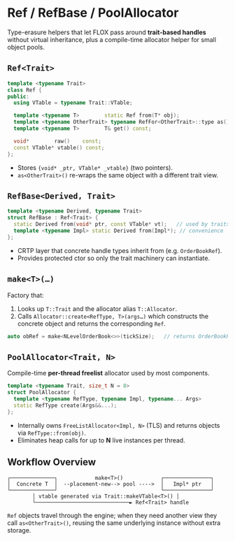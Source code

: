 # Ref / RefBase / PoolAllocator

Type-erasure helpers that let FLOX pass around **trait-based handles** without
virtual inheritance, plus a compile-time allocator helper for small object
pools.

## ```Ref<Trait>```

````cpp
template <typename Trait>
class Ref {
public:
  using VTable = typename Trait::VTable;

  template <typename T>        static Ref from(T* obj);                  // build v-table
  template <typename OtherTrait> typename RefFor<OtherTrait>::type as() const; // cast to another trait
  template <typename T>        T& get() const;                           // downcast

  void*        raw()    const;
  const VTable* vtable() const;
};
````

* Stores `{void* _ptr, VTable* _vtable}` (two pointers).
* `as<OtherTrait>()` re-wraps the same object with a different trait view.

## ```RefBase<Derived, Trait>```

```cpp
template <typename Derived, typename Trait>
struct RefBase : Ref<Trait> {
  static Derived from(void* ptr, const VTable* vt);   // used by traits
  template <typename Impl> static Derived from(Impl*); // convenience
};
```

* CRTP layer that concrete handle types inherit from (e.g. `OrderBookRef`).
* Provides protected ctor so only the trait machinery can instantiate.

## ```make<T>(…)```

Factory that:

1. Looks up `T::Trait` and the allocator alias `T::Allocator`.
2. Calls `Allocator::create<RefType, T>(args…)` which constructs the concrete
   object and returns the corresponding `Ref`.

```cpp
auto obRef = make<NLevelOrderBook<>>(tickSize);   // returns OrderBookRef
```

## ```PoolAllocator<Trait, N>```

Compile-time **per-thread freelist** allocator used by most components.

```cpp
template <typename Trait, size_t N = 8>
struct PoolAllocator {
  template <typename RefType, typename Impl, typename... Args>
  static RefType create(Args&&...);
};
```

* Internally owns `FreeListAllocator<Impl, N>` (TLS) and returns objects via
  `RefType::from(obj)`.
* Eliminates heap calls for up to **N** live instances per thread.

## Workflow Overview

```
┌──────────────┐            make<T>()            ┌───────────────┐
│  Concrete T  │  --placement-new--> pool ---->  │   Impl* ptr   │
└──────────────┘                                 └───────────────┘
        │ vtable generated via Trait::makeVTable<T>() │
        └──────────────────────────────► Ref<Trait> handle
```

`Ref` objects travel through the engine; when they need another view they call
`as<OtherTrait>()`, reusing the same underlying instance without extra storage.
